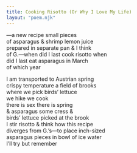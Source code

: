 ```yaml
---
title: Cooking Risotto (Or Why I Love My Life)
layout: "poem.njk"
---
```




—a new recipe small pieces  
of asparagus & shrimp lemon juice  
prepared in separate pan & I think  
of G.—when did I last cook risotto when  
did I last eat asparagus in March  
of which year

I am transported to Austrian spring  
crispy temperature a field of brooks  
where we pick birds’ lettuce  
we hike we cook  
there is sex there is spring  
& asparagus some cress &  
birds’ lettuce picked at the brook  
I stir risotto & think how this recipe  
diverges from G.’s—to place inch-sized  
asparagus pieces in bowl of ice water  
I’ll try but remember

